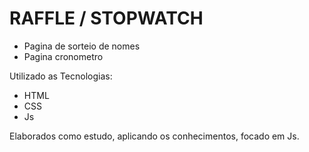 ﻿# RAFFLE / STOPWATCH

- Pagina de sorteio de nomes
- Pagina cronometro

Utilizado as Tecnologias:

- HTML
- CSS
- Js

Elaborados como estudo, aplicando os conhecimentos, focado em Js.
